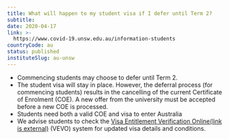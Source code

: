 ```yaml
---
title: What will happen to my student visa if I defer until Term 2?
subtitle: 
date: 2020-04-17
link: >-
  https://www.covid-19.unsw.edu.au/information-students
countryCode: au
status: published
instituteSlug: au-unsw
---
```

  * Commencing students may choose to defer until Term 2.  
  * The student visa will stay in place. However, the deferral process (for commencing students) results in the cancelling of the current Certificate of Enrolment (COE). A new offer from the university must be accepted before a new COE is processed.  
  * Students need both a valid COE and visa to enter Australia  
  * We advise students to check the [Visa Entitlement Verification Online(link is external)](https://immi.homeaffairs.gov.au/visas/already-have-a-visa/check-visa-details-and-conditions/check-conditions-online) (VEVO) system for updated visa details and conditions. 


